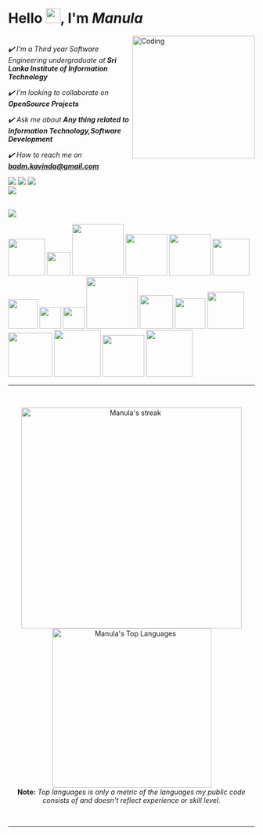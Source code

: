 **<h1>Hello <img src="https://raw.githubusercontent.com/MartinHeinz/MartinHeinz/master/wave.gif" width="30px">, I'm <i> Manula</i></h1>**

<img align ="right" alt="Coding" width="250" src="https://cdn.dribbble.com/users/1020641/screenshots/6024780/media/e8651fc29d5a3c0f858130758d042f20.gif"> <br/>
<i>
✔️ I’m a Third year Software Engineering undergraduate at **Sri Lanka Institute of Information Technology**

✔️ I’m looking to collaborate on **OpenSource Projects**

✔️ Ask me about **Any thing related to Information Technology,Software Development**

✔️ How to reach me on **badm.kavinda@gmail.com**</i>

<p align="left">
<a href="https://www.linkedin.com/in/manula-%CC%81kavinda-12b687245/"><img src="https://img.shields.io/badge/-Manula%20Kavinda-0077B5?style=flat&logo=Linkedin&logoColor=white"/></a>
<a href="mailto:badm.kavinda@gmail.com"><img src="https://img.shields.io/badge/-badm.kavinda@gmail.com-D14836?style=flat&logo=Gmail&logoColor=white"/></a>
<a href="https://www.instagram.com/____mk_______________/"><img src="https://img.shields.io/badge/-____mk_______________-E4405F?style=flat&logo=Instagram&logoColor=white"/></a><br>
<a href="https://www.facebook.com/manula.kavinda.5"><img src="https://img.shields.io/badge/-@Manula%20Kavinda-1877F2?style=flat&logo=Facebook&logoColor=white"/></a>
</p>

<br/>
<img src="https://readme-typing-svg.herokuapp.com?color=ff&width=580&height=35&lines=Languages+,+Tools+and+Technologies">
<p align="left">
<img src ="https://img.shields.io/badge/React-20232A?style=for-the-badge&logo=react&logoColor=61DAFB" width=75>
<img src="https://img.shields.io/badge/Java-ED8B00?style=for-the-badge&logo=java&logoColor=white" width=48>
<img src ="https://img.shields.io/badge/JavaScript-F7DF1E?style=for-the-badge&logo=JavaScript&logoColor=white" width=105>
<img src ="https://img.shields.io/badge/Node.js-43853D?style=for-the-badge&logo=node.js&logoColor=white" width=85>
<img src="https://img.shields.io/badge/Express.js-404D59?style=for-the-badge" width=85>
<img src ="https://img.shields.io/badge/HTML5-E34F26?style=for-the-badge&logo=html5&logoColor=white"width=75>
<img src ="https://img.shields.io/badge/C%2B%2B-00599C?style=for-the-badge&logo=c%2B%2B&logoColor=white"width=60>
<img src ="https://img.shields.io/badge/C-00599C?style=for-the-badge&logo=c&logoColor=white" width=44>
<img src ="https://img.shields.io/badge/R-276DC3?style=for-the-badge&logo=r&logoColor=white" width=44>
<img src ="https://img.shields.io/badge/Bootstrap-563D7C?style=for-the-badge&logo=bootstrap&logoColor=white"width=105>
<img src ="https://img.shields.io/badge/CSS3-1572B6?style=for-the-badge&logo=css3&logoColor=white"width=68>
<img src ="https://img.shields.io/badge/PHP-777BB4?style=for-the-badge&logo=php&logoColor=white"width=62>
<img src ="https://img.shields.io/badge/Linux-FCC624?style=for-the-badge&logo=linux&logoColor=black"width=75>
<img src ="https://img.shields.io/badge/Android-3DDC84?style=for-the-badge&logo=android&logoColor=white"width=90>
<img src ="https://img.shields.io/badge/MongoDB-4EA94B?style=for-the-badge&logo=mongodb&logoColor=white"width=95>
<img src ="https://img.shields.io/badge/MySQL-00000F?style=for-the-badge&logo=mysql&logoColor=white"width=85>
<img src ="https://img.shields.io/badge/Firebase-039BE5?style=for-the-badge&logo=Firebase&logoColor=white" width=95>
</p>
<hr>
<br>
<p align="center">
    <a href="https://github.com/ManulaK/github-readme-streak-stats">
        <img title="🔥 Get streak stats for your profile at git.io/streak-stats" alt="Manula's streak" src="https://github-readme-streak-stats.herokuapp.com/?user=ManulaK&theme=black-ice&hide_border=true&stroke=00FF00&bg_color=0D1117" width=450/></a>
    <a href="https://github.com/ManulaK/github-readme-stats"><img alt="Manula's Top Languages" src="https://github-readme-stats.vercel.app/api/top-langs/?username=ManulaK&langs_count=8&count_private=true&layout=compact&theme=react&hide_border=true&bg_color=0D1117"width=325/></a>
    <br>
  <b>Note:</b> <i>Top languages is only a metric of the languages my public code consists of and doesn't reflect experience or skill level.</i>
</p>
<br>
<hr>
<br>
